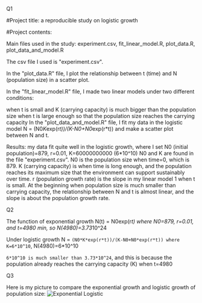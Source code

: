 Q1

#Project title: a reproducible study on logistic growth

#Project contents:

Main files used in the study: experiment.csv, fit_linear_model.R, plot_data.R, plot_data_and_model.R

The csv file I used is "experiment.csv".

In the "plot_data.R" file, I plot the relationship between t (time) and N (population size) in a scatter plot.

In the "fit_linear_model.R" file, I made two linear models under two different conditions:

when t is small and K (carrying capacity) is much bigger than the population size
when t is large enough so that the population size reaches the carrying capacity
In the "plot_data_and_model.R" file, I fit my data in the logistic model N = (N0*K*exp(r*t))/(K-N0+N0*exp(r*t)) and make a scatter plot between N and t.

Results: my data fit quite well in the logistic growth, where I set N0 (initial population)=879, r=0.01, K=60000000000 (6*10^10) N0 and K are found in the file "experiment.csv". N0 is the population size when time=0, which is 879. K (carrying capacity) is when time is long enough, and the population reaches its maximum size that the environment can support sustainably over time. r (population growth rate) is the slope in my linear model 1 when t is small. At the beginning when population size is much smaller than carrying capacity, the relationship between N and t is almost linear, and the slope is about the population growth rate.

Q2

The function of exponential growth N(t) = N0exp(r*t) where N0=879, r=0.01, and t=4980 min, so N(4980)=3.73*10^24

Under logistic growth N = `(N0*K*exp(r*t))/(K-N0+N0*exp(r*t)) where K=6*10^10`, N(4980)=6*10^10

`6*10^10 is much smaller than 3.73*10^24`, and this is because the population already reaches the carrying capacity (K) when t=4980

Q3

Here is my picture to compare the exponential growth and logistic growth of population size:
![Exponential Logistic](https://github.com/user-attachments/assets/d5d4a092-a40e-4317-912f-a5ded3deeefb)

